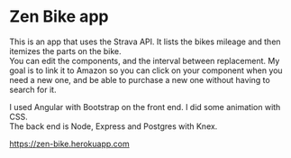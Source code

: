 
# Zen Bike app

This is an app that uses the Strava API.  It lists the bikes mileage and then itemizes the parts on the bike.  
You can edit the components, and the interval between replacement. 
My goal is to link it to Amazon so you can click on your component when you need a new one, 
and be able to purchase a new one without having to search for it.

I used Angular with Bootstrap on the front end.  I did some animation with CSS.  
The back end is Node, Express and Postgres with Knex.

https://zen-bike.herokuapp.com
